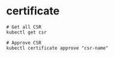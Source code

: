 # certificate

```shell
# Get all CSR
kubectl get csr
```

```shell
# Approve CSR
kubectl certificate approve "csr-name"
```
